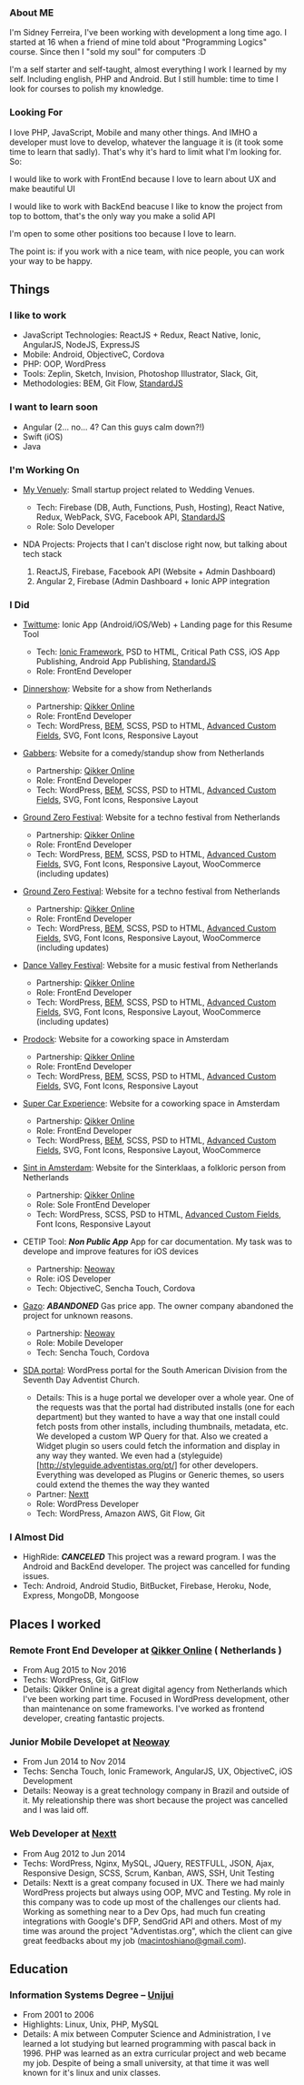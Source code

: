 ### About ME ###

I'm Sidney Ferreira, I've been working with development a long time ago. 
I started at 16 when a friend of mine told about "Programming Logics" course.
Since then I "sold my soul" for computers :D

I'm a self starter and self-taught, almost everything I work I learned by my self. Including english, PHP and Android.
But I still humble: time to time I look for courses to polish my knowledge.

### Looking For ###

I love PHP, JavaScript, Mobile and many other things. And IMHO a developer must love to develop, whatever the language it is (it took some time to learn that sadly). That's why it's hard to limit what I'm looking for. So:

I would like to work with FrontEnd because I love to learn about UX and make beautiful UI

I would like to work with BackEnd beacuse I like to know the project from top to bottom, that's the only way you make a solid API

I'm open to some other positions too because I love to learn. 

The point is: if you work with a nice team, with nice people, you can work your way to be happy.

## Things ##

### I like to work ###

* JavaScript Technologies: ReactJS + Redux, React Native, Ionic, AngularJS, NodeJS, ExpressJS
* Mobile: Android, ObjectiveC, Cordova
* PHP: OOP, WordPress
* Tools: Zeplin, Sketch, Invision, Photoshop Illustrator, Slack, Git,
* Methodologies: BEM, Git Flow, [StandardJS](https://standardjs.com/)
 
### I want to learn soon ###

* Angular (2... no... 4? Can this guys calm down?!)
* Swift (iOS)
* Java

### I'm Working On ###

* [My Venuely](http://myvenuely.com/): Small startup project related to Wedding Venues.
  * Tech: Firebase (DB, Auth, Functions, Push, Hosting), 
   React Native, 
   Redux, 
   WebPack, 
   SVG,
   Facebook API, 
  [StandardJS](https://standardjs.com/)
  * Role: Solo Developer

* NDA Projects: Projects that I can't disclose right now, but talking about tech stack
  1. ReactJS, Firebase, Facebook API (Website + Admin Dashboard)
  2. Angular 2, Firebase (Admin Dashboard + Ionic APP integration

### I Did ###

* [Twittume](http://twittume.com/): Ionic App (Android/iOS/Web) + Landing page for this Resume Tool
  * Tech: [Ionic Framework](http://ionicframework.com/docs/), PSD to HTML, Critical Path CSS, iOS App Publishing, Android App Publishing,
  [StandardJS](https://standardjs.com/)
  * Role: FrontEnd Developer

* [Dinnershow](https://www.dinnershow.nl/): Website for a show from Netherlands
  * Partnership: [Qikker Online](https://qikkeronline.nl/)
  * Role: FrontEnd Developer
  * Tech: WordPress, [BEM](http://getbem.com/introduction/), SCSS, PSD to HTML, [Advanced Custom Fields](https://www.advancedcustomfields.com/), SVG, Font Icons, Responsive Layout

* [Gabbers](https://www.gabbers.nl/): Website for a comedy/standup show from Netherlands
  * Partnership: [Qikker Online](https://qikkeronline.nl/)
  * Role: FrontEnd Developer
  * Tech: WordPress, [BEM](http://getbem.com/introduction/), SCSS, PSD to HTML, [Advanced Custom Fields](https://www.advancedcustomfields.com/), SVG, Font Icons, Responsive Layout

* [Ground Zero Festival](https://www.gabbers.nl/): Website for a techno festival from Netherlands
  * Partnership: [Qikker Online](https://qikkeronline.nl/)
  * Role: FrontEnd Developer
  * Tech: WordPress, [BEM](http://getbem.com/introduction/), SCSS, PSD to HTML, [Advanced Custom Fields](https://www.advancedcustomfields.com/), SVG, Font Icons, Responsive Layout, WooCommerce (including updates)
  
* [Ground Zero Festival](https://www.gabbers.nl/): Website for a techno festival from Netherlands
  * Partnership: [Qikker Online](https://qikkeronline.nl/)
  * Role: FrontEnd Developer
  * Tech: WordPress, [BEM](http://getbem.com/introduction/), SCSS, PSD to HTML, [Advanced Custom Fields](https://www.advancedcustomfields.com/), SVG, Font Icons, Responsive Layout, WooCommerce (including updates)

* [Dance Valley Festival](https://dancevalley.com/): Website for a music festival from Netherlands
  * Partnership: [Qikker Online](https://qikkeronline.nl/)
  * Role: FrontEnd Developer
  * Tech: WordPress, [BEM](http://getbem.com/introduction/), SCSS, PSD to HTML, [Advanced Custom Fields](https://www.advancedcustomfields.com/), SVG, Font Icons, Responsive Layout, WooCommerce (including updates)

* [Prodock](http://www.prodock.nl/): Website for a coworking space in Amsterdam
  * Partnership: [Qikker Online](https://qikkeronline.nl/)
  * Role: FrontEnd Developer
  * Tech: WordPress, [BEM](http://getbem.com/introduction/), SCSS, PSD to HTML, [Advanced Custom Fields](https://www.advancedcustomfields.com/), SVG, Font Icons, Responsive Layout
  
* [Super Car Experience](https://www.superexperience.com/): Website for a coworking space in Amsterdam
  * Partnership: [Qikker Online](https://qikkeronline.nl/)
  * Role: FrontEnd Developer
  * Tech: WordPress, [BEM](http://getbem.com/introduction/), SCSS, PSD to HTML, [Advanced Custom Fields](https://www.advancedcustomfields.com/), SVG, Font Icons, Responsive Layout, WooCommerce
 
* [Sint in Amsterdam](http://www.prodock.nl/): Website for the Sinterklaas, a folkloric person from Netherlands
  * Partnership: [Qikker Online](https://qikkeronline.nl/)
  * Role: Sole FrontEnd Developer
  * Tech: WordPress, SCSS, PSD to HTML, [Advanced Custom Fields](https://www.advancedcustomfields.com/), Font Icons, Responsive Layout

* CETIP Tool: **_Non Public App_** App for car documentation. My task was to develope and improve features for iOS devices 
  * Partnership: [Neoway](http://www.neoway.com.br/)
  * Role: iOS Developer
  * Tech: ObjectiveC, Sencha Touch, Cordova

* [Gazo](https://play.google.com/store/apps/details?id=br.com.neoway.gazo): **_ABANDONED_** Gas price app. The owner company abandoned the project for unknown reasons.
  * Partnership: [Neoway](http://www.neoway.com.br/)
  * Role: Mobile Developer
  * Tech: Sencha Touch, Cordova

* [SDA portal](http://www.adventistas.org/pt/): WordPress portal for the South American Division from the Seventh Day Adventist Church.
  * Details: This is a huge portal we developer over a whole year. One of the requests was that the portal had distributed installs (one for each department) but they wanted to have a way that one install could fetch posts from other installs, including thumbnails, metadata, etc. We developed a custom WP Query for that. Also we created a Widget plugin so users could fetch the information and display in any way they wanted. We even had a (styleguide)[http://styleguide.adventistas.org/pt/] for other developers. Everything was developed as Plugins or Generic themes, so users could extend the themes the way they wanted
  * Partner: [Nextt](http://www.nextt.com.br/)
  * Role: WordPress Developer
  * Tech: WordPress, Amazon AWS, Git Flow, Git

### I Almost Did ###

* HighRide: **_CANCELED_** This project was a reward program. I was the Android and BackEnd developer. The project was cancelled for funding issues.
 * Tech: Android, Android Studio, BitBucket, Firebase, Heroku, Node, Express, MongoDB, Mongoose

## Places I worked ##

### Remote Front End Developer at [Qikker Online](https://qikkeronline.nl/) ( Netherlands ) ###
 * From Aug 2015 to Nov 2016
 * Techs: WordPress, Git, GitFlow
 * Details: Qikker Online is a great digital agency from Netherlands which I've been working part time. Focused in WordPress development, other than maintenance on some frameworks. I've worked as frontend developer, creating fantastic projects.

### Junior Mobile Developet at [Neoway](http://www.neoway.com.br/) ###
 * From Jun 2014 to Nov 2014
 * Techs: Sencha Touch, Ionic Framework, AngularJS, UX, ObjectiveC, iOS Development
 * Details: Neoway is a great technology company in Brazil and outside of it. My releationship there was short because the project was cancelled and I was laid off.
 
### Web Developer at [Nextt](http://www.nextt.com.br/) ### 
 * From Aug 2012 to Jun 2014
 * Techs: WordPress, Nginx, MySQL, JQuery, RESTFULL, JSON, Ajax, Responsive Design, SCSS, Scrum, Kanban, AWS, SSH, Unit Testing
 * Details: Nextt is a great company focused in UX. There we had mainly WordPress projects but always using OOP, MVC and Testing. My role in this company was to code up most of the challenges our clients had. Working as something near to a Dev Ops, had much fun creating integrations with Google's DFP, SendGrid API and others. Most of my time was around the project "Adventistas.org", which the client can give great feedbacks about my job (macintoshiano@gmail.com).

## Education ##

### Information Systems Degree – [Unijui](http://www.unijui.edu.br/) ###
 * From 2001 to 2006
 * Highlights: Linux, Unix, PHP, MySQL
 * Details: A mix between Computer Science and Administration, I ve learned a lot studying but learned programming with pascal back in 1996. PHP was learned as an extra curricular project and web became my job. Despite of being a small university, at that time it was well known for it's linux and unix classes.
 
 
